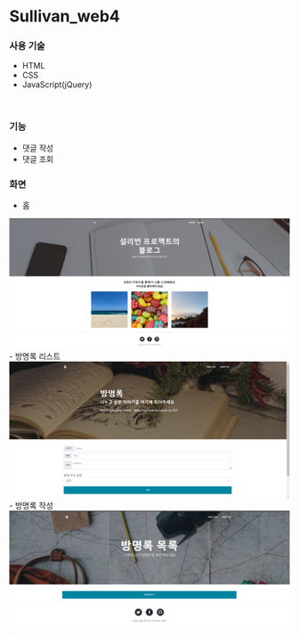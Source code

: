 # Sullivan_web4

### 사용 기술
- HTML
- CSS
- JavaScript(jQuery)

<br>

### 기능
- 댓글 작성
- 댓글 조회

### 화면 
- 홈
<img src="/img/Home.PNG" width="600px">
- 방명록 리스트
<img src="/img/Form.PNG" width="600px">
- 방명록 작성
<img src="/img/List.PNG" width="600px">

